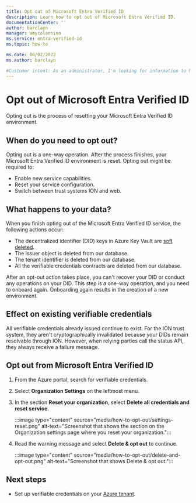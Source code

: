 ```yaml
---
title: Opt out of Microsoft Entra Verified ID
description: Learn how to opt out of Microsoft Entra Verified ID.
documentationCenter: ''
author: barclayn
manager: amycolannino
ms.service: entra-verified-id
ms.topic: how-to

ms.date: 06/02/2022
ms.author: barclayn

#Customer intent: As an administrator, I'm looking for information to help me disable my Microsoft Entra Verified ID environment.
---
```


# Opt out of Microsoft Entra Verified ID

Opting out is the process of resetting your Microsoft Entra Verified ID environment.

## When do you need to opt out?

Opting out is a one-way operation. After the process finishes, your Microsoft Entra Verified ID environment is reset. Opting out might be required to:

- Enable new service capabilities.
- Reset your service configuration.
- Switch between trust systems ION and web.

## What happens to your data?

When you finish opting out of the Microsoft Entra Verified ID service, the following actions occur:

- The decentralized identifier (DID) keys in Azure Key Vault are [soft deleted](/azure/key-vault/general/soft-delete-overview).
- The issuer object is deleted from our database.
- The tenant identifier is deleted from our database.
- All the verifiable credentials contracts are deleted from our database.

After an opt-out action takes place, you can't recover your DID or conduct any operations on your DID. This step is a one-way operation, and you need to onboard again. Onboarding again results in the creation of a new environment.

## Effect on existing verifiable credentials

All verifiable credentials already issued continue to exist. For the ION trust system, they aren't cryptographically invalidated because your DIDs remain resolvable through ION. However, when relying parties call the status API, they always receive a failure message.

## Opt out from Microsoft Entra Verified ID

1. From the Azure portal, search for verifiable credentials.
1. Select **Organization Settings** on the leftmost menu.
1. In the section **Reset your organization**, select **Delete all credentials and reset service**.

    :::image type="content" source="media/how-to-opt-out/settings-reset.png" alt-text="Screenshot that shows the section on the Organization settings page where you reset your organization.":::

1. Read the warning message and select **Delete & opt out** to continue.

    :::image type="content" source="media/how-to-opt-out/delete-and-opt-out.png" alt-text="Screenshot that shows Delete & opt out.":::

## Next steps

- Set up verifiable credentials on your [Azure tenant](verifiable-credentials-configure-tenant.md).
